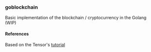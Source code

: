 ### goblockchain

Basic implementation of the blockchain / cryptocurrency in the Golang (WIP)

#### References

Based on the Tensor's [tutorial](https://github.com/tensor-programming/golang-blockchain)